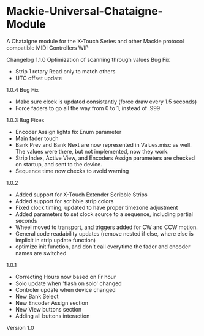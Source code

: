 # Mackie-Universal-Chataigne-Module
A Chataigne module for the X-Touch Series and other Mackie protocol compatible MIDI Controllers
WIP

Changelog 
1.1.0
Optimization of scanning through values
Bug Fix
- Strip 1 rotary Read only to match others
- UTC offset update

1.0.4
Bug Fix
- Make sure clock is updated consistantly (force draw every 1.5 seconds)
- Force faders to go all the way from 0 to 1, instead of .999

1.0.3
Bug Fixes
- Encoder Assign lights fix Enum parameter
- Main fader touch
- Bank Prev and Bank Next are now represented in Values.misc as well. The values were there, but not implemented, now they work.
- Strip Index, Active View, and Encoders Assign parameters are checked on startup, and sent to the device.
- Sequence time now checks to avoid warning

1.0.2
- Added support for X-Touch Extender Scribble Strips
- Added support for scribble strip colors
- Fixed clock timing, updated to have proper timezone adjustment
- Added parameters to set clock source to a sequence, including partial seconds
- Wheel moved to transport, and triggers added for CW and CCW motion.
- General code readability updates (remove nested if else, where else is implicit in strip update function)
- optimize init function, and don't call everytime the fader and encoder names are switched

1.0.1

- Correcting Hours now based on Fr hour
- Solo update when 'flash on solo' changed
- Controler update when device changed
- New Bank Select
- New Encoder Assign section
- New View buttons section
- Adding all buttons interaction

Version 1.0